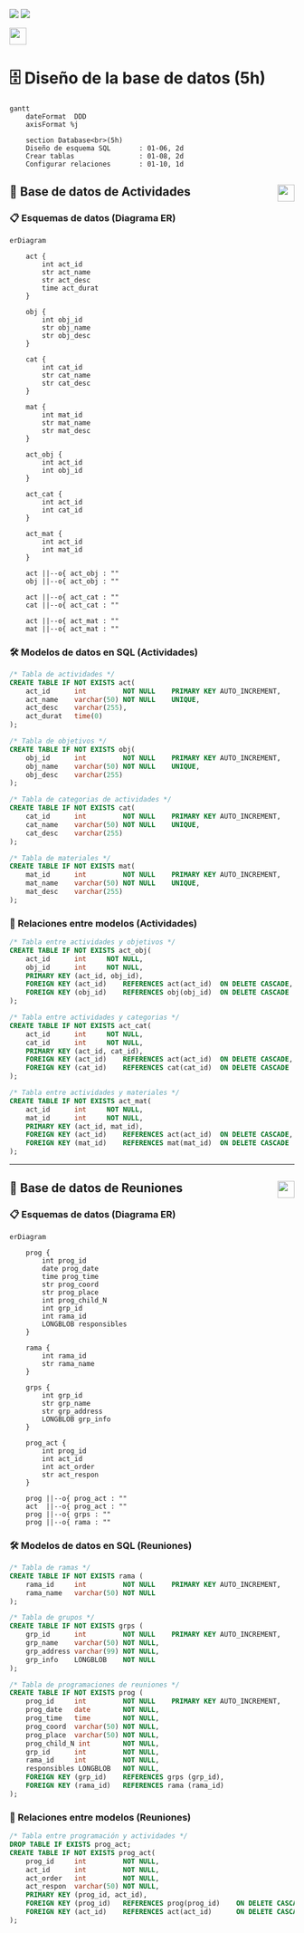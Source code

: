 ![](https://raw.githubusercontent.com/jcorvid509/.resGen/9cf65965f880c39d5e634d73522a6d656c4ea501/_bannerD.png#gh-dark-mode-only)
![](https://raw.githubusercontent.com/jcorvid509/.resGen/9cf65965f880c39d5e634d73522a6d656c4ea501/_bannerL.png#gh-light-mode-only)

<a href="/.md/readme.md"><img src="https://raw.githubusercontent.com/jcorvid509/.resGen/9cf65965f880c39d5e634d73522a6d656c4ea501/_back.svg" height="30"></a>

# 🗄️ Diseño de la base de datos (5h)

```mermaid
gantt
    dateFormat  DDD
    axisFormat %j

    section Database<br>(5h)
    Diseño de esquema SQL       : 01-06, 2d
    Crear tablas                : 01-08, 2d
    Configurar relaciones       : 01-10, 1d
```

## 🎯 Base de datos de Actividades<a href="../.res/db/act_tables.sql"><img src="https://raw.githubusercontent.com/jcorvid509/.resGen/dbf0397a38c3e0828d9bd164f719d77f3d977cda/_arrow.svg" height="30" align="right"></a>

### 📋 Esquemas de datos (Diagrama ER)

```mermaid
erDiagram
    
    act {
        int act_id
        str act_name
        str act_desc
        time act_durat
    }

    obj {
        int obj_id
        str obj_name
        str obj_desc    
    }

    cat {
        int cat_id
        str cat_name
        str cat_desc    
    }

    mat {
        int mat_id
        str mat_name
        str mat_desc    
    }

    act_obj {
        int act_id
        int obj_id
    }

    act_cat {
        int act_id
        int cat_id
    }

    act_mat {
        int act_id
        int mat_id
    }

    act ||--o{ act_obj : ""
    obj ||--o{ act_obj : ""

    act ||--o{ act_cat : ""
    cat ||--o{ act_cat : ""

    act ||--o{ act_mat : ""
    mat ||--o{ act_mat : ""
```

### 🛠️ Modelos de datos en SQL (Actividades)

```sql
/* Tabla de actividades */
CREATE TABLE IF NOT EXISTS act(  
    act_id      int         NOT NULL    PRIMARY KEY AUTO_INCREMENT,
    act_name    varchar(50) NOT NULL    UNIQUE,
    act_desc    varchar(255),
    act_durat   time(0)
);

/* Tabla de objetivos */
CREATE TABLE IF NOT EXISTS obj(  
    obj_id      int         NOT NULL    PRIMARY KEY AUTO_INCREMENT,
    obj_name    varchar(50) NOT NULL    UNIQUE,
    obj_desc    varchar(255)
);

/* Tabla de categorias de actividades */
CREATE TABLE IF NOT EXISTS cat(  
    cat_id      int         NOT NULL    PRIMARY KEY AUTO_INCREMENT,
    cat_name    varchar(50) NOT NULL    UNIQUE,
    cat_desc    varchar(255)
);

/* Tabla de materiales */
CREATE TABLE IF NOT EXISTS mat(  
    mat_id      int         NOT NULL    PRIMARY KEY AUTO_INCREMENT,
    mat_name    varchar(50) NOT NULL    UNIQUE,
    mat_desc    varchar(255)
);
```

### 🔗 Relaciones entre modelos (Actividades)

```sql
/* Tabla entre actividades y objetivos */
CREATE TABLE IF NOT EXISTS act_obj(
    act_id      int     NOT NULL,
    obj_id      int     NOT NULL,
    PRIMARY KEY (act_id, obj_id),
    FOREIGN KEY (act_id)    REFERENCES act(act_id)  ON DELETE CASCADE,
    FOREIGN KEY (obj_id)    REFERENCES obj(obj_id)  ON DELETE CASCADE
);

/* Tabla entre actividades y categorias */
CREATE TABLE IF NOT EXISTS act_cat(
    act_id      int     NOT NULL,
    cat_id      int     NOT NULL,
    PRIMARY KEY (act_id, cat_id),
    FOREIGN KEY (act_id)    REFERENCES act(act_id)  ON DELETE CASCADE,
    FOREIGN KEY (cat_id)    REFERENCES cat(cat_id)  ON DELETE CASCADE
);

/* Tabla entre actividades y materiales */
CREATE TABLE IF NOT EXISTS act_mat(
    act_id      int     NOT NULL,
    mat_id      int     NOT NULL,
    PRIMARY KEY (act_id, mat_id),
    FOREIGN KEY (act_id)    REFERENCES act(act_id)  ON DELETE CASCADE,
    FOREIGN KEY (mat_id)    REFERENCES mat(mat_id)  ON DELETE CASCADE
);
```

---

## 📅 Base de datos de Reuniones<a href="../.res/db/reu_tables.sql"><img src="https://raw.githubusercontent.com/jcorvid509/.resGen/dbf0397a38c3e0828d9bd164f719d77f3d977cda/_arrow.svg" height="30" align="right"></a>

### 📋 Esquemas de datos (Diagrama ER)

```mermaid
erDiagram

    prog {
        int prog_id
        date prog_date
        time prog_time
        str prog_coord
        str prog_place
        int prog_child_N
        int grp_id
        int rama_id
        LONGBLOB responsibles
    }

    rama {
        int rama_id
        str rama_name
    }

    grps {
        int grp_id
        str grp_name
        str grp_address
        LONGBLOB grp_info
    }

    prog_act {
        int prog_id
        int act_id
        int act_order
        str act_respon
    }

    prog ||--o{ prog_act : ""
    act  ||--o{ prog_act : ""
    prog ||--o{ grps : ""
    prog ||--o{ rama : ""
```

### 🛠️ Modelos de datos en SQL (Reuniones)

```sql
/* Tabla de ramas */
CREATE TABLE IF NOT EXISTS rama (
    rama_id     int         NOT NULL    PRIMARY KEY AUTO_INCREMENT,
    rama_name   varchar(50) NOT NULL
);

/* Tabla de grupos */
CREATE TABLE IF NOT EXISTS grps (
    grp_id      int         NOT NULL    PRIMARY KEY AUTO_INCREMENT,
    grp_name    varchar(50) NOT NULL,
    grp_address varchar(99) NOT NULL,
    grp_info    LONGBLOB    NOT NULL
);

/* Tabla de programaciones de reuniones */
CREATE TABLE IF NOT EXISTS prog (
    prog_id     int         NOT NULL    PRIMARY KEY AUTO_INCREMENT,
    prog_date   date        NOT NULL,
    prog_time   time        NOT NULL,
    prog_coord  varchar(50) NOT NULL,
    prog_place  varchar(50) NOT NULL,
    prog_child_N int        NOT NULL,
    grp_id      int         NOT NULL,
    rama_id     int         NOT NULL,
    responsibles LONGBLOB   NOT NULL,
    FOREIGN KEY (grp_id)    REFERENCES grps (grp_id),
    FOREIGN KEY (rama_id)   REFERENCES rama (rama_id)
);
```

### 🔗 Relaciones entre modelos (Reuniones)
``` SQL
/* Tabla entre programación y actividades */
DROP TABLE IF EXISTS prog_act;
CREATE TABLE IF NOT EXISTS prog_act(
    prog_id     int         NOT NULL,
    act_id      int         NOT NULL,
    act_order   int         NOT NULL,
    act_respon  varchar(50) NOT NULL,
    PRIMARY KEY (prog_id, act_id),
    FOREIGN KEY (prog_id)   REFERENCES prog(prog_id)    ON DELETE CASCADE,
    FOREIGN KEY (act_id)    REFERENCES act(act_id)      ON DELETE CASCADE
);
```
